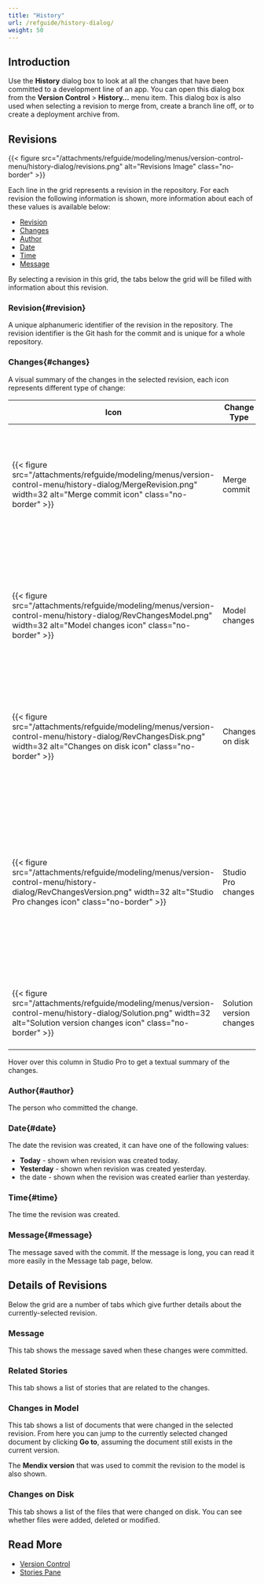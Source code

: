 ```yaml
---
title: "History"
url: /refguide/history-dialog/
weight: 50
---
```

## Introduction

Use the **History** dialog box to look at all the changes that have been committed to a development line of an app. You can open this dialog box from the **Version Control** > **History…** menu item. This dialog box is also used when selecting a revision to merge from, create a branch line off, or to create a deployment archive from.

## Revisions

{{< figure src="/attachments/refguide/modeling/menus/version-control-menu/history-dialog/revisions.png" alt="Revisions Image" class="no-border" >}}

Each line in the grid represents a revision in the repository. For each revision the following information is shown, more information about each of these values is available below:

* [Revision](#revision)
* [Changes](#changes)
* [Author](#author)
* [Date](#date)
* [Time](#time)
* [Message](#message)

By selecting a revision in this grid, the tabs below the grid will be filled with information about this revision.

### Revision{#revision}

A unique alphanumeric identifier of the revision in the repository. The revision identifier is the Git hash for the commit and is unique for a whole repository.

### Changes{#changes}

A visual summary of the changes in the selected revision, each icon represents different type of change:

| Icon | Change Type | Notes |
| --- | --- | --- |
| {{< figure src="/attachments/refguide/modeling/menus/version-control-menu/history-dialog/MergeRevision.png" width=32 alt="Merge commit icon" class="no-border" >}} | Merge commit | Indicates that the commit is a merge of two different commits.<br/>Hovering over will show both the parent [revisions](#revision). |
| {{< figure src="/attachments/refguide/modeling/menus/version-control-menu/history-dialog/RevChangesModel.png" width=32 alt="Model changes icon" class="no-border" >}} | Model changes | Indicates that there were some changes made to the app model.<br/>For example, changes to the domain model, microflows, or pages. |
| {{< figure src="/attachments/refguide/modeling/menus/version-control-menu/history-dialog/RevChangesDisk.png" width=32 alt="Changes on disk icon" class="no-border" >}} | Changes on disk | Indicates that there were changes on disk.<br/>For example, a file was added or removed. |
| {{< figure src="/attachments/refguide/modeling/menus/version-control-menu/history-dialog/RevChangesVersion.png" width=32 alt="Studio Pro changes icon" class="no-border" >}} | Studio Pro changes | Indicates that there was a change to the Studio Pro version used to work with the app.<br/>For example, when upgrading the app from a previous version to the latest one. |
| {{< figure src="/attachments/refguide/modeling/menus/version-control-menu/history-dialog/Solution.png" width=32 alt="Solution version changes icon" class="no-border" >}} | Solution version changes | Indicates that a [solution module](/refguide/configure-add-on-and-solution-modules/) used in the app was updated. |

Hover over this column in Studio Pro to get a textual summary of the changes.

### Author{#author}

The person who committed the change.

### Date{#date}

The date the revision was created, it can have one of the following values:

* **Today** - shown when revision was created today.
* **Yesterday** - shown when revision was created yesterday.
* the date - shown when the revision was created earlier than yesterday.

### Time{#time}

The time the revision was created.

### Message{#message}

The message saved with the commit. If the message is long, you can read it more easily in the Message tab page, below.

## Details of Revisions

Below the grid are a number of tabs which give further details about the currently-selected revision.

### Message

This tab shows the message saved when these changes were committed.

### Related Stories

This tab shows a list of stories that are related to the changes.

### Changes in Model

This tab shows a list of documents that were changed in the selected revision. From here you can jump to the currently selected changed document by clicking **Go to**, assuming the document still exists in the current version.

The **Mendix version** that was used to commit the revision to the model is also shown. 

### Changes on Disk

This tab shows a list of the files that were changed on disk. You can see whether files were added, deleted or modified.

## Read More

* [Version Control](/refguide/version-control/)
* [Stories Pane](/refguide/stories-pane/)
